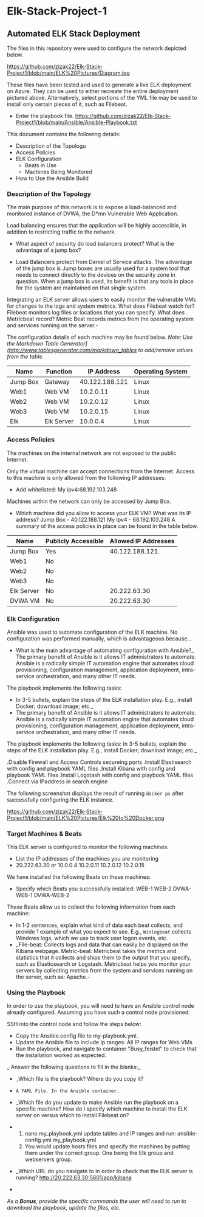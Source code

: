 # Elk-Stack-Project-1

## Automated ELK Stack Deployment

The files in this repository were used to configure the network depicted below.

https://github.com/zizak22/Elk-Stack-Project1/blob/main/ELK%20Pictures/Diagram.jpg

These files have been tested and used to generate a live ELK deployment on Azure. They can be used to either recreate the entire deployment pictured above. Alternatively, select portions of the YML file may be used to install only certain pieces of it, such as Filebeat.

- Enter the playbook file. https://github.com/zizak22/Elk-Stack-Project1/blob/main/Ansible/Ansible-Playbook.txt

This document contains the following details:
- Description of the Topologu
- Access Policies
- ELK Configuration
  - Beats in Use
  - Machines Being Monitored
- How to Use the Ansible Build


### Description of the Topology

The main purpose of this network is to expose a load-balanced and monitored instance of DVWA, the D*mn Vulnerable Web Application.

Load balancing ensures that the application will be highly accessible, in addition to restricting traffic to the network.
- What aspect of security do load balancers protect? What is the advantage of a jump box? 
  
-   Load Balancers protect from Deniel of Service attacks. The advantage of the jump box is Jump boxes are usually used for a system tool that needs to connect directly to the devices on the security zone in question. When a jump box is used, its benefit is that any tools in place for the system are maintained on that single system.

Integrating an ELK server allows users to easily monitor the vulnerable VMs for changes to the logs and system metrics. What does Filebeat watch for? Filebeat monitors log files or locations that you can specify. What does Metricbeat record? Metric Beat records metrics from the operating system and services running on the server.- 

The configuration details of each machine may be found below.
_Note: Use the Markdown Table Generator](http://www.tablesgenerator.com/markdown_tables to add/remove values from the table_.

| Name     | Function  | IP Address    | Operating System |
|----------|---------- |------------   |------------------|
| Jump Box | Gateway   | 40.122.188.121| Linux            |
| Web1     | Web VM    | 10.2.0.11     | Linux            |
| Web2     | Web VM    | 10.2.0.12     | Linux            |
| Web3     | Web VM    | 10.2.0.15     | Linux            |
| Elk      | Elk Server| 10.0.0.4      | Linux            |

### Access Policies

The machines on the internal network are not exposed to the public Internet. 

Only the virtual machine can accept connections from the Internet. Access to this machine is only allowed from the following IP addresses:
- Add whitelisted: My ipv4:68.192.103.248

Machines within the network can only be accessed by Jump Box.
- Which machine did you allow to access your ELK VM? What was its IP address? Jump Box - 40.122.188.121 My Ipv4 - 68.192.103.248
A summary of the access policies in place can be found in the table below.

| Name     | Publicly Accessible | Allowed IP Addresses |
|----------|---------------------|----------------------|
| Jump Box | Yes                 | 40.122.188.121.      |
| Web1     | No                  |                      |
| Web2     | No                  |                      |
| Web3     | No                  |                      |
|Elk Server| No                  | 20.222.63.30         |
|DVWA VM   | No                  | 20.222.63.30         |                    

### Elk Configuration

Ansible was used to automate configuration of the ELK machine. No configuration was performed manually, which is advantageous because...
- What is the main advantage of automating configuration with Ansible?_
    The primary benefit of Ansible is it allows IT administrators to automate. Ansible is a radically simple IT automation engine that automates cloud provisioning, configuration management, application deployment, intra-service orchestration, and many other IT needs.

The playbook implements the following tasks:
- In 3-5 bullets, explain the steps of the ELK installation play. E.g., install Docker; download image; etc._
- The primary benefit of Ansible is it allows IT administrators to automate. Ansible is a radically simple IT automation engine that automates cloud provisioning, configuration management, application deployment, intra-service orchestration, and many other IT needs.

The playbook implements the following tasks: In 3-5 bullets, explain the steps of the ELK installation play. E.g., install Docker; download image; etc._

.Disable Firewall and Access Controls secureing ports
.Install Elastisearch with config and playbook YAML files
.Install Kibana with config and playbook YAML files
.Install Logstash with config and playbook YAML files
.Connect via IPaddress in search engine

The following screenshot displays the result of running `docker ps` after successfully configuring the ELK instance.

https://github.com/zizak22/Elk-Stack-Project1/blob/main/ELK%20Pictures/Elk%20to%20Docker.png 

### Target Machines & Beats
This ELK server is configured to monitor the following machines:
- List the IP addresses of the machines you are monitoring
- 20.222.63.30 or 10.0.0.4
  10.2.0.11
  10.2.0.12
  10.2.0.15

We have installed the following Beats on these machines:
- Specify which Beats you successfully installed: WEB-1 WEB-2 DVWA-WEB-1 DVWA-WEB-2 

These Beats allow us to collect the following information from each machine:
- In 1-2 sentences, explain what kind of data each beat collects, and provide 1 example of what you expect to see. E.g., `Winlogbeat` collects Windows logs, which we use to track user logon events, etc.
- _File-beat: Collects logs and data that can easily be displayed on the Kibana webpage. Metric-beat: Metricbeat takes the metrics and statistics that it collects and ships them to the output that you specify, such as Elasticsearch or Logstash. Metricbeat helps you monitor your servers by collecting metrics from the system and services running on the server, such as: Apache.- 

### Using the Playbook
In order to use the playbook, you will need to have an Ansible control node already configured. Assuming you have such a control node provisioned: 

SSH into the control node and follow the steps below:
- Copy the Ansible.config file to my-playbook.yml.
- Update the Ansible file to include Ip ranges: All IP ranges for Web VMs
- Run the playbook, and navigate to container "Busy_feistel" to check that the installation worked as expected.

_ Answer the following questions to fill in the blanks:_
- _Which file is the playbook? Where do you copy it?
-     A YAML File. In the Ansible container.

- _Which file do you update to make Ansible run the playbook on a specific machine? How do I specify which machine to install the ELK server on versus which to install Filebeat on?
-   1. nano my_playbook.yml update tables and IP ranges and run: ansible-config.yml my_playbook.yml
    2. You would update hosts files and specify the machines by putting them under the correct group: One being the Elk group and webservers group.

- _Which URL do you navigate to in order to check that the ELK server is running? http://20.222.63.30:5601/app/kibana
- 
_As a **Bonus**, provide the specific commands the user will need to run to download the playbook, update the files, etc._
